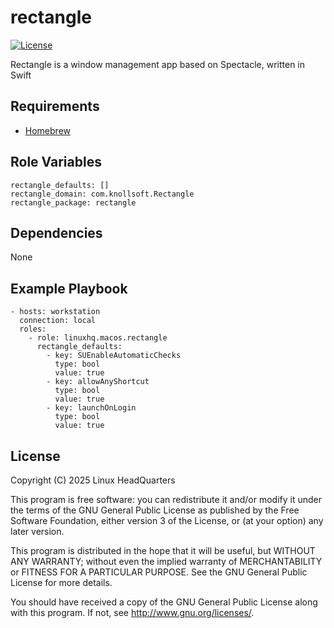 # rectangle

[![License](https://img.shields.io/badge/license-GPLv3-lightgreen)](https://www.gnu.org/licenses/gpl-3.0.en.html#license-text)

Rectangle is a window management app based on Spectacle, written in Swift

## Requirements

* [Homebrew](https://brew.sh)

## Role Variables

    rectangle_defaults: []
    rectangle_domain: com.knollsoft.Rectangle
    rectangle_package: rectangle

## Dependencies

None

## Example Playbook

    - hosts: workstation
      connection: local
      roles:
        - role: linuxhq.macos.rectangle
          rectangle_defaults:
            - key: SUEnableAutomaticChecks
              type: bool
              value: true
            - key: allowAnyShortcut
              type: bool
              value: true
            - key: launchOnLogin
              type: bool
              value: true

## License

Copyright (C) 2025 Linux HeadQuarters

This program is free software: you can redistribute it and/or modify
it under the terms of the GNU General Public License as published by
the Free Software Foundation, either version 3 of the License, or
(at your option) any later version.

This program is distributed in the hope that it will be useful,
but WITHOUT ANY WARRANTY; without even the implied warranty of
MERCHANTABILITY or FITNESS FOR A PARTICULAR PURPOSE. See the
GNU General Public License for more details.

You should have received a copy of the GNU General Public License
along with this program. If not, see <http://www.gnu.org/licenses/>.
